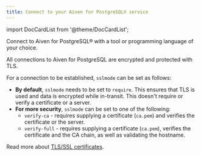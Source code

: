 ```yaml
---
title: Connect to your Aiven for PostgreSQL® service
---
```


import DocCardList from '@theme/DocCardList';

Connect to Aiven for PostgreSQL® with a tool or programming language of your choice.

All connections to Aiven for PostgreSQL are encrypted and protected with TLS.

For a connection to be established, `sslmode` can be set as follows:

- **By default**, `sslmode` needs to be set to `require`. This ensures that TLS is used
  and data is encrypted while in-transit. This doesn't require or verify a certificate or
  a server.
- **For more security**, `sslmode` can be set to one of the following:
  - `verify-ca` - requires supplying a certificate (`ca.pem`) and verifies the certificate
    or the server.
  - `verify-full` - requires supplying a certificate (`ca.pem`), verifies the certificate
    and the CA chain, as well as validating the hostname.

Read more about [TLS/SSL certificates](/docs/platform/concepts/tls-ssl-certificates).

<DocCardList />
